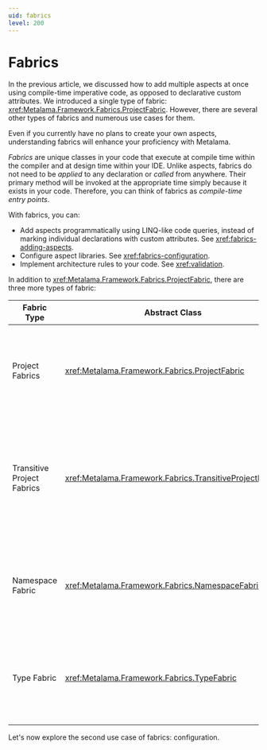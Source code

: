 ```yaml
---
uid: fabrics
level: 200
---
```


# Fabrics

In the previous article, we discussed how to add multiple aspects at once using compile-time imperative code, as opposed to declarative custom attributes. We introduced a single type of fabric: <xref:Metalama.Framework.Fabrics.ProjectFabric>. However, there are several other types of fabrics and numerous use cases for them.

Even if you currently have no plans to create your own aspects, understanding fabrics will enhance your proficiency with Metalama.

_Fabrics_ are unique classes in your code that execute at compile time within the compiler and at design time within your IDE. Unlike aspects, fabrics do not need to be _applied_ to any declaration or _called_ from anywhere. Their primary method will be invoked at the appropriate time simply because it exists in your code. Therefore, you can think of fabrics as _compile-time entry points_.

With fabrics, you can:

* Add aspects programmatically using LINQ-like code queries, instead of marking individual declarations with custom attributes. See <xref:fabrics-adding-aspects>.
* Configure aspect libraries. See <xref:fabrics-configuration>.
* Implement architecture rules to your code. See <xref:validation>.

In addition to <xref:Metalama.Framework.Fabrics.ProjectFabric>, there are three more types of fabric:

| Fabric Type | Abstract Class | Purpose |
|-------------|----------------|---------|
| Project Fabrics | <xref:Metalama.Framework.Fabrics.ProjectFabric> | Add aspects, architecture rules, or configure aspect libraries in the _current_ project. |
| Transitive Project Fabrics | <xref:Metalama.Framework.Fabrics.TransitiveProjectFabric> | Add aspects, architecture rules, or configure aspect libraries in projects that _reference_ the current project. |
| Namespace Fabric | <xref:Metalama.Framework.Fabrics.NamespaceFabric> | Add aspects or architecture rules to the namespace that contains the fabric type. |
| Type Fabric | <xref:Metalama.Framework.Fabrics.TypeFabric> | Add aspects to different members of the type that contains the nested fabric type. |

Let's now explore the second use case of fabrics: configuration.

